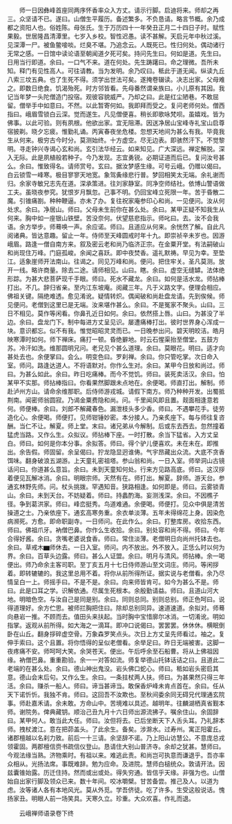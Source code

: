 <!-- { "loadSidebar": true } -->
　　师一日因彝峰首座同两序怀香率众入方丈。请示行脚。启迪将来。师却之再三。众坚请不已。遂曰。山僧生平履历。备述繁多。不负恳请。略言节概。余乃成都之资阳人也。俗姓陈。母张氏。生于万历四十一年癸丑正月二十四日子时。赋性果毅。世居隆昌清潭里。七岁入乡校。智性迟愚。读不甚解。天启元年中秋过溪。见深潭一尸。被鱼鳖唼啖。烂臭不堪。乃追念云。人既死已。性归何处。偶动诸行无常之感。一日馆中读论语至朝闻道夕死可矣。持问先生曰。何如是道。先生曰。日用当行即道。余曰。一口气不来。道在何处。先生踌躇曰。命之理微。吾所未知。释门有见性高人。可往请教。当为发明。余乃叹曰。秪此于道无闻。纵读九丘八索三坟五典。也了生死不得。须学出世法可矣。遂掩卷辍读。决志出家。父母难之。即数日绝食。饥渴殆死。时方邻皆看。先母番然谓亲族曰。小儿原有其因。我记当年梦一头陀僧造门投宿。观彼容貌威严。乃却之曰。此是红尘陋巷。不敢屈留。僧举手中如意曰。不然。以此暂寄何如。我即拜而受之。复问老师何处。僧西指曰。峨眉雪锁白云深。觉而遂生。凡见僧便喜。稍长即歌咏梵呗。虽嬉戏。皆为佛事。以此可验。则有夙根。他欲出家。宜无阻滞。因送净居山宝峰寺礼宝山启尊宿披剃。晓夕忘疲。惟勤礼诵。丙寅春夜坐危楼。忽想天地间为甚么有我。毕竟我生从何来。极穷古今时分。莫测始终。十方虚空。尽无边表。即骇然汗下。不觉黎明。寻走钟兴寺谒心玄和尚。玄引法华经云。如来知见。广大深远。禅定解脱。深入无际。此是夙植般若种子。今乃发现。志宜勇锐。必期证道而后已。复问汝号甚么。余曰。惟致得名。请师赏号。玄曰。据汝梦感生缘。可号云峨。仍赠以偈曰。白云锁雪一峰寒。极目寥寥天地宽。象驾夤缘悲行普。梦回相笑太无端。余礼谢而归。余家寺敏兄志先在道。深承策进。往刘家静室。同净空师结社。依博山警语做工夫。虽晓夜参究。犹恨岁月飘忽。己事不明。仍回宝峰立死限一年。苦于昏散二魔。引锥痛劄。种种鞭逼。亦未了办。复往祝家庵参印心和尚。一见便问。汝从何处求。余曰。净居山。师曰。父母未生前你在甚么处。余曰。某甲正疑不知我生从何来。胸中如一座银山铁壁。苦没奈何。伏望慈悲指示。师叱曰。去。汝不会我语。余方举步。师蓦唤一声。余应诺。师曰。且道应从何来。余恍然了解。自此凡阅诸典。皆达意趣。留止一年。侍师至天峰圆戒时年十九。即崇祯辛未岁也。因游峨眉。路逢一僧自南方来。叙及密云老和尚乃临济正宗。在金粟开堂。有法嗣破山和尚现住万峰。门庭孤峻。余闻之喜跃。即中夜焚香。遥礼默祷。早见为幸。至垫江。适象崖师开法南山。往谒之。同见万峰和尚。便问。把住牢关。圣凡莫测。放开一线。略许商量。除去二途。请师相见。山曰。瞎。余曰。虚空无缝罅。法体绝形踪。为甚大悲菩萨现千手眼。师曰。死水不藏龙。余曰。如何是活水龙。师拈棒打出。不几。辞归省亲。至内江东坡庵。阅藏三年。凡于义路文字。便理会相应。佛祖关键。隔绝难透。愈见淆讹。疑情转炽。偶闻破和尚赴盘龙请。先到俟候。师见便问。老僧到这里已是无端。汝来堪作甚么。余曰。不是冤家不聚头。山曰。三日不相见。莫作等闲看。你鼻孔近日如何。余曰。依然搭上唇。山曰。为甚没了半边。余曰。盘龙门下。制中每进方丈呈见识。屡遭痛棒打出。彼时世界身心浑成一块。意识都忘。似不有我。惟觉昭昭灵灵而已。一日晚参出问。碧天明皎洁。皓月映寒潭时如何。师下禅床。痛打一顿。昏绝擗地。时云石惺渠抬至僧堂。五鼓方苏。冷汗如洗。维那圆明兄问。老兄见个甚么道理。余曰。莫眼花。明曰。适才向甚处去也。余便掌曰。会么。明变色曰。罗刹禅。余曰。你只管吃掌。次日命入室。师问。路逢达道人。不将语默对。你作么生对。余曰。某甲今日放和尚过。师曰。为甚么如此。余曰。昨日吃痛棒。而今不觉饥。师曰。装死卖活汉。余曰。怕某甲不实那。师拈棒指曰。你看果然脚跟未点地在。余便喝。师直打出。解制。师赴泸州方山。请命余维那职。后侍师游戎城。请假下南方。师乃种种开发。出蜀抵荆南。闻密师翁圆寂。乃谒金粟费隐和尚。问。千里闻风即且置。觌面相逢意若何。师便棒。余曰。刘郎不解藏春色。漏泄枝头多少香。师曰。不遇攀花手。徒劳造化心。余便喝。师便打。见师钳锤妙密。本分接人。乃亲炙座下。每与师往复咨酬。当仁不让。解夏。师上堂。末曰。诸兄弟从今解制。后或东去西去。忽然撞着猛虎当路。又作么生。众拟议。师拈棒下座。一时打散。余当下猛省。入方丈呈白。师曰。如何是你本分事。余拟答。师曰。得个驴儿便喜欢。未在未在。即推出。余告假。师固留。余呈偈曰。狞龙隐显迥谁俦。气宇昂藏出众流。大底不贪香饵味。翻身破浪五湖游。上天童礼密祖塔。参山翁和尚。一日入室。师举洞山古镜话问曰。你道甚么意旨。余曰。未到天童知何处。行来方见路高底。师曰。这汉拶着便见瓦解冰消。余曰。明眼宗师。天然有在。师打出。解夏。辞师。游天台。参通玄林野先师。问。杖头挑拨。罕遇知音。狭路相逢。如何即是。师曰。云雾锁青山。余曰。未到天台。不妨疑着。师曰。持蠡酌海。妄测浅深。余曰。不因樵子径。争到葛洪家。师曰。峰峦挺秀。鸟道难通。余便喝。师便打。见众中俱是清苦操道之士。乃亲依座下。通玄高寒务重。余衣单淡薄。五年未得绵花上身。因染危病濒死。方愈。即命职副寺。一日师问。在此作么。余曰。打整库房。收拾东西。师曰。佛祖爪牙。衲僧巴鼻。你作么生收拾。余曰。别处容和尚不得。师曰。今年合得好酱。余曰。贪嘴老婆说食香。师曰。常住淡薄。老僧明日向尚州托钵去也。余曰。草戒木▆师休去。一日入室。师问。内不放出。外不放入。正恁么时以何为界。余曰。百草头边露。师曰。甚么人证盟。余曰。明月与清风。师拈棒。余一喝便出。师乃命余主客司职。至丁亥五月十七日侍师游山至文词庄。师问。等闲拶着。即转辘辘的。我这里总用不着。将你从前所得所证。据实说与老僧看。余乃尽情呈白一上。师摇手曰。不是不是。余曰。向来师皆肯可。如今为甚么不是。师曰。此是口耳之学。识解依通。尽属生死根本。余殷勤请益。师曰。且道山河大地。明暗色空。与汝自己是同是别。余曰。同则总同。别则总别。师正色呵曰。说得道理好。余方伫思。被师拦胸把住曰。除却总别同异。速道速道。余拟对。师蓦向悬岩一推。不顾而去。值田头来扶起。当时胸中宝惜廓尔冰消。一切淆讹。明如指掌。返观从前所得。如大海之一滴耳。即冲口说偈曰。罢罢罢。休休休。横眠倒卧在山丘。翻身拶碎虚空骨。万象森罗笑点头。次日上方丈呈先师看过。袖之。复伸手索曰。这个且置。将你悟得的呈似老僧看。余举足曰。昨日无端被害。这脚一夜疼痛不安。师呵呵大笑。余哭苍天。便出。午后呼余至石船曹。将从上佛祖因缘。衲僧巴鼻。重重勘验。余一一对答如流。师复举德山托钵话诘之曰。且道此二老端的在甚么处。余曰。德山神出鬼没。岩头佛口蛇心。师曰。秪如岩头密启其意。德山会末后句。又作么生。余曰。一条拄杖两人扶。师曰。为甚果然只得三年活。余曰。赚杀一船人。师曰。谛当甚谛当。敢保香炉峰未肯点首在。余曰。任从天下诺忻忻。我独不肯。师曰。这回吾不汝欺也。至秋间委余同无碍兄代理通玄院事。师赴嘉禾请。余未敢。方命山中。苦境难以具述。越明年。往麟湖栖真省觐本师。谢院务。俾典藏钥。顺治己丑九月十六日师出源流拂子。嘱余住山。余固辞曰。某甲何人。敢当此大任。师曰。汝但将去。已后坐断天下人舌头耳。乃礼辞本师。拽杖渡江。意在把茆盖头。了此余生。备矣。涉滁水。过寿州。寓正阳霍丘。诸郡檀越以名刹力致。前后一十三请。余坚辞不诺。乃上阳山访慧公。不意庞总戎领霍固。两郡檀信赍书疏信仪登山。恳请住大别山普济寺。余却之犹甚。慧师曰。今观法缘当熟。济物乘时。有祖以来。难逃此责。和尚岂可执意而谦退乎。吾亦率众相从。光扬法席。事既难辞。勉为应命。及进院。慧师白槌统众。敦请开法。因兹囊锥始露。历迁住持。然而或出或处。得失穷通。皆信乎天缘。非强为也。山僧始自出家行脚及领众已来。数十年间。咬冰嚼檗。甘苦备尝。推己及人。以道为虑。汝等诸人各有本地风光。莫从外觅。学吾侪徒。吃了许多。生受这般说话。愧扬家丑。明眼人前一场笑具。天寒久立。珍重。大众欢喜。作礼而退。

　　云峨禅师语录卷下终
